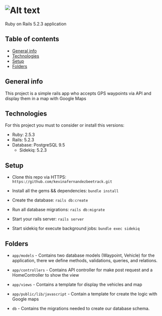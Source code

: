 # ![Alt text](https://encrypted-tbn0.gstatic.com/images?q=tbn:ANd9GcTMKsPvGG_V8a1CfYgQgyzHjdNNvu0Y8TUFkTea7JwU3AM_SXTa "Beetrack Evaluation")

Ruby on Rails 5.2.3 application

## Table of contents
* [General info](#general-info)
* [Technologies](#technologies)
* [Setup](#setup) 
* [Folders](#folders)

## General info
This project is a simple rails app who accepts GPS waypoints via API and display them in a map with Google Maps
	
## Technologies
For this project you must to consider or install this versions:
  * Ruby: 2.5.3
  * Rails: 5.2.3
  * Database: PostgreSQL 9.5
	* Sidekiq: 5.2.3

## Setup
* Clone this repo via HTTPS: `https://github.com/kevinafernandezbeetrack.git`

* Install all the gems && dependencies: `bundle install`

* Create the database: `rails db:create`

* Run all database migrations: `rails db:migrate`

* Start your rails server: `rails server`

* Start sidekiq for execute background jobs: `bundle exec sidekiq`

## Folders

* `app/models` - Contains two database models (Waypoint, Vehicle) for the application, there we define methods, validations, queries, and relations.

* `app/controllers` - Contains API controller for make post request and a HomeController to show the view

* `app/views` - Contains a template for display the vehicles and map

* `app/public/lib/javascript` - Contain a template for create the logic with Google maps

* `db` - Contains the migrations needed to create our database schema.